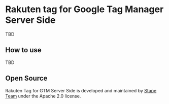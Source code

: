 # Rakuten tag for Google Tag Manager Server Side

TBD

## How to use

TBD

## Open Source

Rakuten Tag for GTM Server Side is developed and maintained by [Stape Team](https://stape.io/) under the Apache 2.0 license.
